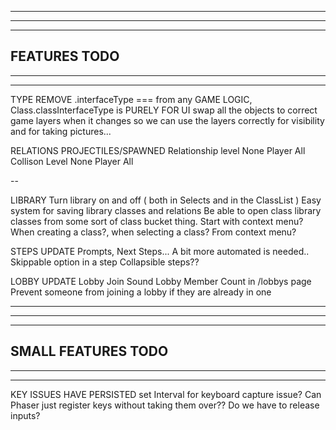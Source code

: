 --------------------------------------------------------------------------------------
--------------------------------------------------------------------------------------
--------------------------------------------------------------------------------------
FEATURES TODO
--------------------------------------------------------------------------------------
--------------------------------------------------------------------------------------
--------------------------------------------------------------------------------------

TYPE
  REMOVE .interfaceType === from any GAME LOGIC, Class.classInterfaceType is PURELY FOR UI
  swap all the objects to correct game layers when it changes so we can use the layers correctly for visibility and for taking pictures...

RELATIONS
  PROJECTILES/SPAWNED
    Relationship level
      None
      Player
      All
    Collison Level
      None
      Player
      All

--

LIBRARY
  Turn library on and off ( both in Selects and in the ClassList )
  Easy system for saving library classes and relations
  Be able to open class library classes from some sort of class bucket thing. Start with context menu?
  When creating a class?, when selecting a class? From context menu?

STEPS UPDATE
  Prompts, Next Steps...
  A bit more automated is needed..
  Skippable option in a step
  Collapsible steps??

LOBBY UPDATE
  Lobby Join Sound
  Lobby Member Count in /lobbys page
  Prevent someone from joining a lobby if they are already in one

--------------------------------------------------------------------------------------
--------------------------------------------------------------------------------------
--------------------------------------------------------------------------------------
SMALL FEATURES TODO
--------------------------------------------------------------------------------------
--------------------------------------------------------------------------------------
--------------------------------------------------------------------------------------

KEY ISSUES HAVE PERSISTED
  set Interval for keyboard capture issue?
  Can Phaser just register keys without taking them over??
  Do we have to release inputs?
